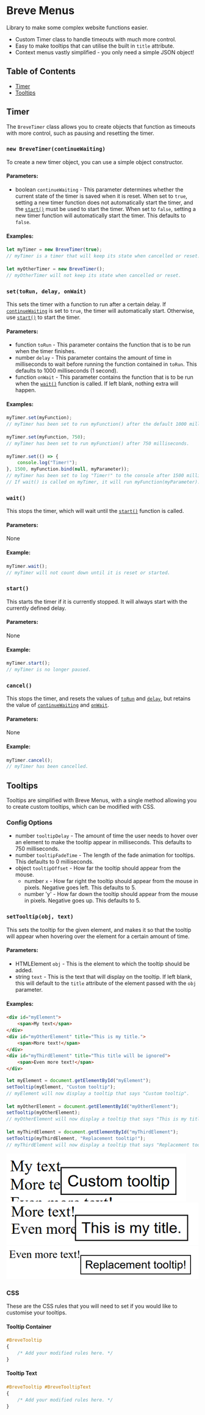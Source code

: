 # Breve Menus

Library to make some complex website functions easier.

* Custom Timer class to handle timeouts with much more control.
* Easy to make tooltips that can utilise the built in `title` attribute.
* Context menus vastly simplified - you only need a simple JSON object!

## Table of Contents
* [Timer](#timer)
* [Tooltips](#tooltips)

## Timer

The `BreveTimer` class allows you to create objects that function as timeouts with more control, such as pausing and resetting the timer.

### `new BreveTimer(continueWaiting)`

To create a new timer object, you can use a simple object constructor.

#### Parameters:
* boolean `continueWaiting` - This parameter determines whether the current state of the timer is saved when it is reset. When set to `true`, setting a new timer function does not automatically start the timer, and the [`start()`](#start) must be used to start the timer. When set to `false`, setting a new timer function will automatically start the timer. This defaults to `false`.

#### Examples:
```js
let myTimer = new BreveTimer(true);
// myTimer is a timer that will keep its state when cancelled or reset.

let myOtherTimer = new BreveTimer();
// myOtherTimer will not keep its state when cancelled or reset.
```

### `set(toRun, delay, onWait)`

This sets the timer with a function to run after a certain delay. If [`continueWaiting`](#new-brevetimercontinuewaiting) is set to `true`, the timer will automatically start. Otherwise, use [`start()`](#start) to start the timer.

#### Parameters:
* function `toRun` - This parameter contains the function that is to be run when the timer finishes.
* number `delay` - This parameter contains the amount of time in milliseconds to wait before running the function contained in `toRun`. This defaults to 1000 milliseconds (1 second).
* function `onWait` - This parameter contains the function that is to be run when the [`wait()`](#wait) function is called. If left blank, nothing extra will happen.

#### Examples:
```js
myTimer.set(myFunction);
// myTimer has been set to run myFunction() after the default 1000 milliseconds.

myTimer.set(myFunction, 750);
// myTimer has been set to run myFunction() after 750 milliseconds.

myTimer.set(() => {
    console.log("Timer!");
}, 1500, myFunction.bind(null, myParameter));
// myTimer has been set to log "Timer!" to the console after 1500 milliseconds.
// If wait() is called on myTimer, it will run myFunction(myParameter).
```

### `wait()`

This stops the timer, which will wait until the [`start()`](#start) function is called.

#### Parameters:
None

#### Example:
```js
myTimer.wait();
// myTimer will not count down until it is reset or started.
```

### `start()`

This starts the timer if it is currently stopped. It will always start with the currently defined delay.

#### Parameters:
None

#### Example:
```js
myTimer.start();
// myTimer is no longer paused.
```

### `cancel()`

This stops the timer, and resets the values of [`toRun`](#settorun-delay-onwait) and [`delay`](#settorun-delay-onwait), but retains the value of [`continueWaiting`](#new-brevetimercontinuewaiting) and [`onWait`](#settorun-delay-onwait).

#### Parameters:
None

#### Example:
```js
myTimer.cancel();
// myTimer has been cancelled.
```

## Tooltips

Tooltips are simplified with Breve Menus, with a single method allowing you to create custom tooltips, which can be modified with CSS.

### Config Options

* number `tooltipDelay` - The amount of time the user needs to hover over an element to make the tooltip appear in milliseconds. This defaults to 750 milliseconds.
* number `tooltipFadeTime` - The length of the fade animation for tooltips. This defaults to 0 milliseconds.
* object `tooltipOffset` - How far the tooltip should appear from the mouse.
    * number `x` - How far right the tooltip should appear from the mouse in pixels. Negative goes left. This defaults to 5.
    * number 'y' - How far down the tooltip should appear from the mouse in pixels. Negative goes up. This defaults to 5.

### `setTooltip(obj, text)`

This sets the tooltip for the given element, and makes it so that the tooltip will appear when hovering over the element for a certain amount of time.

#### Parameters:
* HTMLElement `obj` - This is the element to which the tooltip should be added.
* string `text` - This is the text that will display on the tooltip. If left blank, this will default to the `title` attribute of the element passed with the `obj` parameter.

#### Examples:
```html
<div id="myElement">
    <span>My text</span>
</div>
<div id="myOtherElement" title="This is my title.">
    <span>More text!</span>
</div>
<div id="myThirdElement" title="This title will be ignored">
    <span>Even more text!</span>
</div>
```
```js
let myElement = document.getElementById("myElement");
setTooltip(myElement, "Custom tooltip");
// myElement will now display a tooltip that says "Custom tooltip".

let myOtherElement = document.getElementById("myOtherElement");
setTooltip(myOtherElement);
// myOtherElement will now display a tooltip that says "This is my title."

let myThirdElement = document.getElementById("myThirdElement");
setTooltip(myThirdElement, "Replacement tooltip!");
// myThirdElement will now display a tooltip that says "Replacement tooltip!"
```

![myElement Tooltip](/images/tooltip1.png)
![myOtherElement Tooltip](/images/tooltip2.png)
![myThirdElement Tooltip](/images/tooltip3.png)

### CSS

These are the CSS rules that you will need to set if you would like to customise your tooltips.

#### Tooltip Container

```css
#BreveTooltip
{
    /* Add your modified rules here. */
}
```

#### Tooltip Text

```css
#BreveTooltip #BreveTooltipText
{
    /* Add your modified rules here. */
}
```